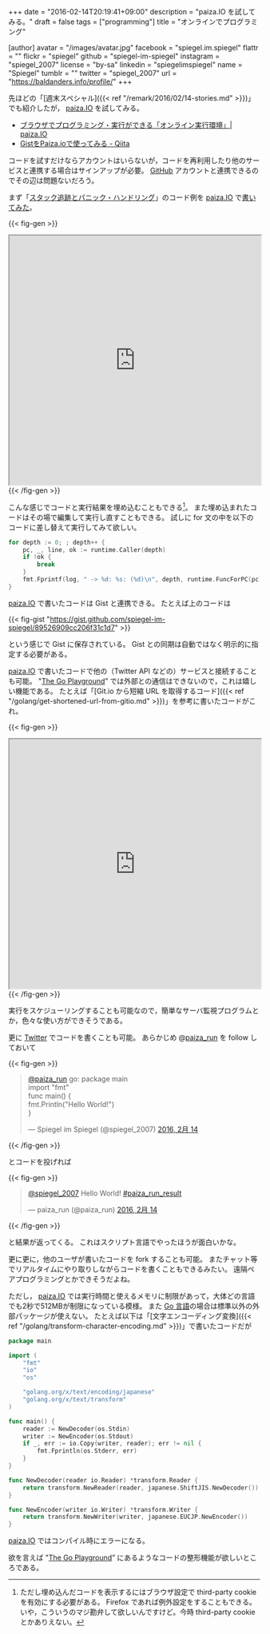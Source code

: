 +++
date = "2016-02-14T20:19:41+09:00"
description = "paiza.IO を試してみる。"
draft = false
tags = ["programming"]
title = "オンラインでプログラミング"

[author]
  avatar = "/images/avatar.jpg"
  facebook = "spiegel.im.spiegel"
  flattr = ""
  flickr = "spiegel"
  github = "spiegel-im-spiegel"
  instagram = "spiegel_2007"
  license = "by-sa"
  linkedin = "spiegelimspiegel"
  name = "Spiegel"
  tumblr = ""
  twitter = "spiegel_2007"
  url = "https://baldanders.info/profile/"
+++

先ほどの「[週末スペシャル]({{< ref "/remark/2016/02/14-stories.md" >}})」でも紹介したが， [paiza.IO] を試してみる。

- [ブラウザでプログラミング・実行ができる「オンライン実行環境」| paiza.IO](https://paiza.io/)
- [GistをPaiza.ioで使ってみる - Qiita](http://qiita.com/omochiiiY/items/b3b3f7ece1dedca1d4e1)

コードを試すだけならアカウントはいらないが，コードを再利用したり他のサービスと連携する場合はサインアップが必要。
[GitHub] アカウントと連携できるのでその辺は問題ないだろう。

まず「[スタック追跡とパニック・ハンドリング](http://localhost:1313/golang/stack-trace-and-panic-handling/)」のコード例を [paiza.IO] で[書いてみた](https://paiza.io/projects/MencTrqIn3FYdg6u53xNSg)。

{{< fig-gen >}}
<iframe src="https://paiza.io/projects/e/MencTrqIn3FYdg6u53xNSg?theme=github" width="100%" height="500" scrolling="no" seamless="seamless"></iframe>
{{< /fig-gen >}}

こんな感じでコードと実行結果を埋め込むこともできる[^cke]。
また埋め込まれたコードはその場で編集して実行し直すこともできる。
試しに for 文の中を以下のコードに差し替えて実行してみて欲しい。

[^cke]: ただし埋め込んだコードを表示するにはブラウザ設定で third-party cookie を有効にする必要がある。 Firefox であれば例外設定をすることもできる。いや，こういうのマジ勘弁して欲しいんですけど。今時 third-party cookie とかありえない。

```go
for depth := 0; ; depth++ {
    pc, _, line, ok := runtime.Caller(depth)
    if !ok {
        break
    }
    fmt.Fprintf(log, " -> %d: %s: (%d)\n", depth, runtime.FuncForPC(pc).Name(), line)
}
```

[paiza.IO] で書いたコードは Gist と連携できる。
たとえば上のコードは

{{< fig-gist "https://gist.github.com/spiegel-im-spiegel/89526909cc206f31c1d7" >}}

という感じで Gist に保存されている。
Gist との同期は自動ではなく明示的に指定する必要がある。

[paiza.IO] で書いたコードで他の（Twitter API などの）サービスと接続することも可能。
"[The Go Playground](https://play.golang.org/)” では外部との通信はできないので，これは嬉しい機能である。
たとえば「[Git.io から短縮 URL を取得するコード]({{< ref "/golang/get-shortened-url-from-gitio.md" >}})」を参考に書いたコードがこれ。

{{< fig-gen >}}
<iframe src="https://paiza.io/projects/e/uUG8z-Teb45q4RZIBSSAeg?theme=github" width="100%" height="500" scrolling="no" seamless="seamless"></iframe>
{{< /fig-gen >}}

実行をスケジューリングすることも可能なので，簡単なサーバ監視プログラムとか，色々な使い方ができそうである。

更に [Twitter](https://twitter.com/) でコードを書くことも可能。
あらかじめ @[paiza_run](https://twitter.com/paiza_run) を follow しておいて

{{< fig-gen >}}
<blockquote class="twitter-tweet" data-lang="ja"><p lang="en" dir="ltr"><a href="https://twitter.com/paiza_run">@paiza_run</a> go: package main<br>import &quot;fmt&quot;<br>func main() {<br>    fmt.Println(&quot;Hello World!&quot;)<br>}</p>&mdash; Spiegel im Spiegel (@spiegel_2007) <a href="https://twitter.com/spiegel_2007/status/698818840533184512">2016, 2月 14</a></blockquote>
{{< /fig-gen >}}

とコードを投げれば

{{< fig-gen >}}
<blockquote class="twitter-tweet" data-lang="ja"><p lang="en" dir="ltr"><a href="https://twitter.com/spiegel_2007">@spiegel_2007</a> Hello World! <a href="https://twitter.com/hashtag/paiza_run_result?src=hash">#paiza_run_result</a></p>&mdash; paiza_run (@paiza_run) <a href="https://twitter.com/paiza_run/status/698818848921776128">2016, 2月 14</a></blockquote>
{{< /fig-gen >}}

と結果が返ってくる。
これはスクリプト言語でやったほうが面白いかな。

更に更に，他のユーザが書いたコードを fork することも可能。
またチャット等でリアルタイムにやり取りしながらコードを書くこともできるみたい。
遠隔ペアプログラミングとかできそうだよね。

ただし， [paiza.IO] では実行時間と使えるメモリに制限があって，大体どの言語でも2秒で512MBが制限になっている模様。
また [Go 言語]の場合は標準以外の外部パッケージが使えない。
たとえば以下は「[文字エンコーディング変換]({{< ref "/golang/transform-character-encoding.md" >}})」で書いたコードだが

```go
package main

import (
    "fmt"
    "io"
    "os"

    "golang.org/x/text/encoding/japanese"
    "golang.org/x/text/transform"
)

func main() {
    reader := NewDecoder(os.Stdin)
    writer := NewEncoder(os.Stdout)
    if _, err := io.Copy(writer, reader); err != nil {
        fmt.Fprintln(os.Stderr, err)
    }
}

func NewDecoder(reader io.Reader) *transform.Reader {
    return transform.NewReader(reader, japanese.ShiftJIS.NewDecoder())
}

func NewEncoder(writer io.Writer) *transform.Writer {
    return transform.NewWriter(writer, japanese.EUCJP.NewEncoder())
}
```

[paiza.IO] ではコンパイル時にエラーになる。

欲を言えば "[The Go Playground](https://play.golang.org/)” にあるようなコードの整形機能が欲しいところである。

[paiza.IO]: https://paiza.io/ "ブラウザでプログラミング・実行ができる「オンライン実行環境」| paiza.IO"
[GitHub]: https://github.com/ "GitHub"
[Go 言語]: https://golang.org/ "The Go Programming Language"
